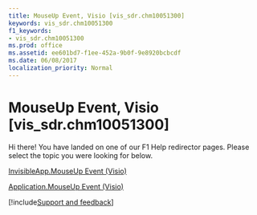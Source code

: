 ```yaml
---
title: MouseUp Event, Visio [vis_sdr.chm10051300]
keywords: vis_sdr.chm10051300
f1_keywords:
- vis_sdr.chm10051300
ms.prod: office
ms.assetid: ee601bd7-f1ee-452a-9b0f-9e8920bcbcdf
ms.date: 06/08/2017
localization_priority: Normal
---
```



# MouseUp Event, Visio [vis_sdr.chm10051300]

Hi there! You have landed on one of our F1 Help redirector pages. Please select the topic you were looking for below.

[InvisibleApp.MouseUp Event (Visio)](http://msdn.microsoft.com/library/901e3276-2286-759c-01d7-75eb559ace70%28Office.15%29.aspx)

[Application.MouseUp Event (Visio)](http://msdn.microsoft.com/library/8ca78f5e-5287-0ef5-57ea-d7d116f45ff0%28Office.15%29.aspx)

[!include[Support and feedback](~/includes/feedback-boilerplate.md)]